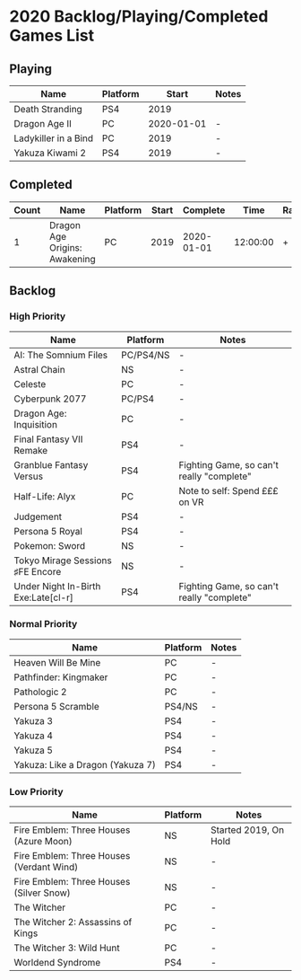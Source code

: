 # 2020 Backlog/Playing/Completed Games List

## Playing
| Name  | Platform | Start | Notes |
| - | - | - | - |
| Death Stranding | PS4 | 2019 |
| Dragon Age II | PC | 2020-01-01 | - |
| Ladykiller in a Bind | PC | 2019 | - |
| Yakuza Kiwami 2 | PS4 | 2019 | - |

## Completed
| Count | Name  | Platform | Start | Complete | Time | Rating | Notes |
| - | - | - | - | - | - | - | - |
| 1 | Dragon Age Origins: Awakening | PC | 2019 | 2020-01-01 | 12:00:00 | + | - |

## Backlog
### High Priority
| Name  | Platform | Notes |
| - | - | - |
| AI: The Somnium Files | PC/PS4/NS | - |
| Astral Chain | NS | - |
| Celeste | PC | - |
| Cyberpunk 2077 | PC/PS4 | - |
| Dragon Age: Inquisition | PC | - |
| Final Fantasy VII Remake | PS4 | - |
| Granblue Fantasy Versus | PS4 | Fighting Game, so can't really "complete" |
| Half-Life: Alyx | PC | Note to self: Spend £££ on VR |
| Judgement | PS4 | - |
| Persona 5 Royal | PS4 | - |
| Pokemon: Sword | NS | - |
| Tokyo Mirage Sessions ♯FE Encore | NS | - |
| Under Night In-Birth Exe:Late\[cl-r\] | PS4 | Fighting Game, so can't really "complete" |

### Normal Priority
| Name  | Platform | Notes |
| - | - | - |
| Heaven Will Be Mine | PC | - |
| Pathfinder: Kingmaker | PC | - |
| Pathologic 2 | PC | - |
| Persona 5 Scramble | PS4/NS | - |
| Yakuza 3 | PS4 | - |
| Yakuza 4 | PS4 | - |
| Yakuza 5 | PS4 | - |
| Yakuza: Like a Dragon (Yakuza 7) | PS4 | - |

### Low Priority
| Name  | Platform | Notes |
| - | - | - |
| Fire Emblem: Three Houses (Azure Moon) | NS | Started 2019, On Hold |
| Fire Emblem: Three Houses (Verdant Wind) | NS | - |
| Fire Emblem: Three Houses (Silver Snow) | NS | - |
| The Witcher | PC | - |
| The Witcher 2: Assassins of Kings | PC | - |
| The Witcher 3: Wild Hunt | PC | - |
| Worldend Syndrome | PS4 | - |
